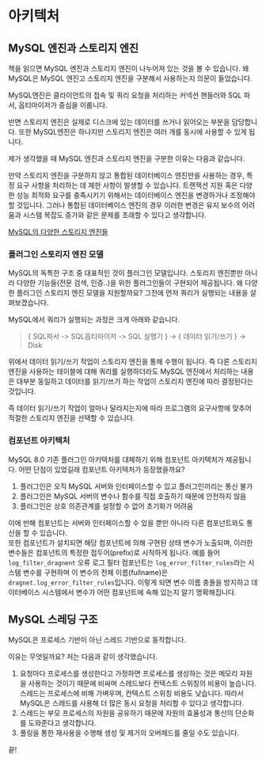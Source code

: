 # 아키텍처

## MySQL 엔진과 스토리지 엔진

책을 읽으면 MySQL 엔진과 스토리지 엔진이 나누어져 있는 것을 볼 수 있습니다. 왜 MySQL은 MySQL 엔진고 스토리지 엔진을 구분해서 사용하는지 의문이 들었습니다.

MySQL엔진은 클라이언트의 접속 및 쿼리 요청을 처리하는 커넥션 핸들러와 SQL 파서, 옵티마이저가 중심을 이룹니다.

반면 스토리지 엔진은 실제로 디스크에 있는 데이터를 쓰거나 읽어오는 부분을 담당합니다. 또한 MySQL엔진은 하나지만 스토리지 엔진은 여러 개를 동시에 사용할 수 있게 됩니다.

제가 생각했을 때 MySQL 엔진과 스토리지 엔진을 구분한 이유는 다음과 같습니다.

만약 스토리지 엔진을 구분하지 않고 통합된 데이터베이스 엔진만을 사용하는 경우, 특정 요구 사항을 처리하는 데 제한 사항이 발생할 수 있습니다. 트랜잭션 지원 혹은 다양한 성능 최적화 요구를 충족시키기 위해서는 데이터베이스 엔진을 변경하거나 조정해야 할 것입니다. 그러나 통합된 데이터베이스 엔진의 경우 이러한 변경은 유지 보수의 어려움과 시스템 복잡도 증가와 같은 문제를 초래할 수 있다고 생각합니다.

[MySQL의 다양한 스토리지 엔진들](https://dev.mysql.com/doc/refman/8.0/en/storage-engines.html)

### 플러그인 스토리지 엔진 모델

MySQL의 독특한 구조 중 대표적인 것이 플러그인 모델입니다. 스토리지 엔진뿐만 아니라 다양한 기능들(전문 검색, 인증..)을 위한 플러그인들이 구현되어 제공됩니다. 왜 다양한 플러그인 스토리지 엔진 모델을 지원할까요? 그전에 먼저 쿼리가 실행되는 내용을 살펴보겠습니다.

MySQL에서 쿼리가 실행되는 과정은 크게 아래와 같습니다.

> { SQL파서 -> SQL옵티마이저 -> SQL 실행기 } -> { 데이터 읽기/쓰기 } -> Disk

위에서 데이터 읽기/쓰기 작업이 스토리지 엔진을 통해 수행이 됩니다. 즉 다른 스토리지 엔진을 사용하는 테이블에 대해 쿼리를 실행하더라도 MySQL 엔진에서 처리하는 내용은 대부분 동일하고 데이터를 읽기/쓰기 하는 작업이 스토리지 엔진에 따라 결정된다는 것입니다.

즉 데이터 읽기/쓰기 작업이 얼마나 달라지는지에 따라 프로그램의 요구사항에 맞추어 적절한 스토리지 엔진을 선택할 수 있습니다.

### 컴포넌트 아키텍처

MySQL 8.0 기존 플러그인 아키텍처를 대체하기 위해 컴포넌트 아키텍처가 제공됩니다. 어떤 단점이 있었길래 컴포넌트 아키텍처가 등장했을까요?

1. 플러그인은 오직 MySQL 서버와 인터페이스할 수 있고 플러그인끼리는 통신 불가
2. 플러그인은 MySQL 서버의 변수나 함수를 직접 호출하기 때문에 안전하지 않음
3. 플러그인은 상호 의존관계를 설정할 수 없어 초기화가 어려움

이에 반해 컴포넌트는 서버와 인터페이스할 수 있을 뿐만 아니라 다른 컴포넌트와도 통신을 할 수 있습니다. <br>
또한 컴포넌트가 설치되면 해당 컴포넌트에 의해 구현된 상태 변수가 노출되며, 이러한 변수들은 컴포넌트의 특정한 접두어(prefix)로 시작하게 됩니다. 예를 들어 `log_filter_dragnent` 오류 로그 필터 컴포넌트는 `log_error_filter_rules`라는 시스템 변수를 구현하며 이 변수의 전체 이름(fullname)은 `dragnet.log_error_filter_rules`입니다. 이렇게 되면 변수 이름 충돌을 방지하고 데이터베이스 시스템에서 변수가 어떤 컴포넌트에 속해 있는지 알기 명확해집니다.

## MySQL 스레딩 구조

MySQL은 프로세스 기반이 아닌 스레드 기반으로 동작합니다.

이유는 무엇일까요? 저는 다음과 같이 생각했습니다.

1. 요청마다 프로세스를 생성한다고 가정하면 프로세스를 생성하는 것은 메모리 자원을 사용하는 것이기 때문에 비싸며 스레드보다 컨텍스트 스위칭의 비용이 높습니다. 스레드는 프로세스에 비해 가벼우며, 컨텍스트 스위칭 비용도 낮습니다. 따라서 MySQL은 스레드를 사용해 더 많은 동시 요청을 처리할 수 있다고 생각합니다.
2. 스레드는 부모 프로세스의 자원을 공유하기 때문에 자원의 효율성과 통신의 단순화를 도와준다고 생각합니다.
3. 풀링을 통한 재사용을 수행해 생성 및 제거의 오버헤드를 줄일 수도 있습니다.

끝!
